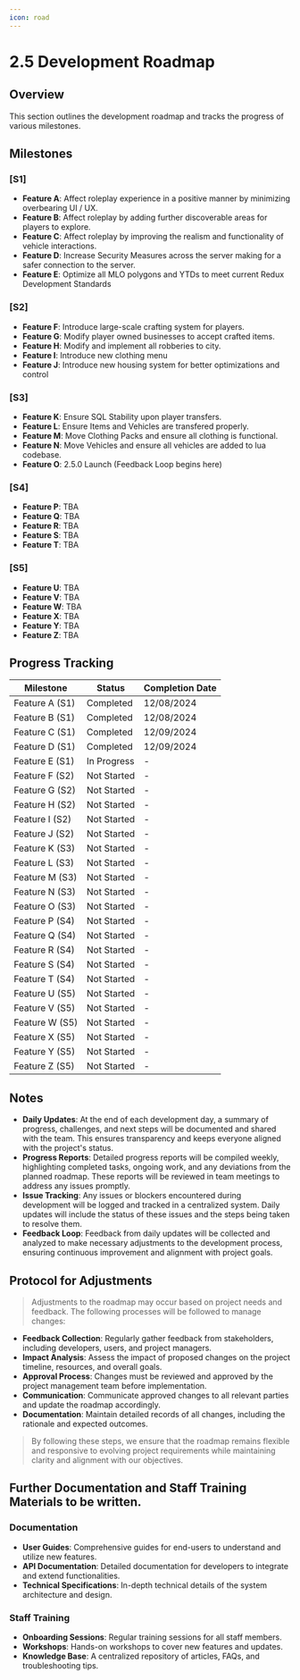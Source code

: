 ```yaml
---
icon: road
---
```


# 2.5 Development Roadmap

## Overview

This section outlines the development roadmap and tracks the progress of various milestones.

## Milestones

### \[S1]

* **Feature A**: Affect roleplay experience in a positive manner by minimizing overbearing UI / UX.
* **Feature B**: Affect roleplay by adding further discoverable areas for players to explore.
* **Feature C**: Affect roleplay by improving the realism and functionality of vehicle interactions.
* **Feature D**: Increase Security Measures across the server making for a safer connection to the server.
* **Feature E**: Optimize all MLO polygons and YTDs to meet current Redux Development Standards

### \[S2]

* **Feature F**: Introduce large-scale crafting system for players.
* **Feature G**: Modify player owned businesses to accept crafted items.
* **Feature H**: Modify and implement all robberies to city.
* **Feature I**: Introduce new clothing menu
* **Feature J**: Introduce new housing system for better optimizations and control

### \[S3]

* **Feature K**: Ensure SQL Stability upon player transfers.
* **Feature L**: Ensure Items and Vehicles are transfered properly.
* **Feature M**: Move Clothing Packs and ensure all clothing is functional.
* **Feature N**: Move Vehicles and ensure all vehicles are added to lua codebase.
* **Feature O**: 2.5.0 Launch (Feedback Loop begins here)

### \[S4]

* **Feature P**: TBA
* **Feature Q**: TBA
* **Feature R**: TBA
* **Feature S**: TBA
* **Feature T**: TBA

### \[S5]

* **Feature U**: TBA
* **Feature V**: TBA
* **Feature W**: TBA
* **Feature X**: TBA
* **Feature Y**: TBA
* **Feature Z**: TBA

## Progress Tracking

| Milestone      | Status      | Completion Date |
| -------------- | ----------- | --------------- |
| Feature A (S1) | Completed   | 12/08/2024      |
| Feature B (S1) | Completed   | 12/08/2024      |
| Feature C (S1) | Completed   | 12/09/2024      |
| Feature D (S1) | Completed   | 12/09/2024      |
| Feature E (S1) | In Progress | -               |
| Feature F (S2) | Not Started | -               |
| Feature G (S2) | Not Started | -               |
| Feature H (S2) | Not Started | -               |
| Feature I (S2) | Not Started | -               |
| Feature J (S2) | Not Started | -               |
| Feature K (S3) | Not Started | -               |
| Feature L (S3) | Not Started | -               |
| Feature M (S3) | Not Started | -               |
| Feature N (S3) | Not Started | -               |
| Feature O (S3) | Not Started | -               |
| Feature P (S4) | Not Started | -               |
| Feature Q (S4) | Not Started | -               |
| Feature R (S4) | Not Started | -               |
| Feature S (S4) | Not Started | -               |
| Feature T (S4) | Not Started | -               |
| Feature U (S5) | Not Started | -               |
| Feature V (S5) | Not Started | -               |
| Feature W (S5) | Not Started | -               |
| Feature X (S5) | Not Started | -               |
| Feature Y (S5) | Not Started | -               |
| Feature Z (S5) | Not Started | -               |

## Notes

* **Daily Updates**: At the end of each development day, a summary of progress, challenges, and next steps will be documented and shared with the team. This ensures transparency and keeps everyone aligned with the project's status.
* **Progress Reports**: Detailed progress reports will be compiled weekly, highlighting completed tasks, ongoing work, and any deviations from the planned roadmap. These reports will be reviewed in team meetings to address any issues promptly.
* **Issue Tracking**: Any issues or blockers encountered during development will be logged and tracked in a centralized system. Daily updates will include the status of these issues and the steps being taken to resolve them.
* **Feedback Loop**: Feedback from daily updates will be collected and analyzed to make necessary adjustments to the development process, ensuring continuous improvement and alignment with project goals.

## Protocol for Adjustments

> Adjustments to the roadmap may occur based on project needs and feedback. The following processes will be followed to manage changes:

* **Feedback Collection**: Regularly gather feedback from stakeholders, including developers, users, and project managers.
* **Impact Analysis**: Assess the impact of proposed changes on the project timeline, resources, and overall goals.
* **Approval Process**: Changes must be reviewed and approved by the project management team before implementation.
* **Communication**: Communicate approved changes to all relevant parties and update the roadmap accordingly.
* **Documentation**: Maintain detailed records of all changes, including the rationale and expected outcomes.

> By following these steps, we ensure that the roadmap remains flexible and responsive to evolving project requirements while maintaining clarity and alignment with our objectives.

## Further Documentation and Staff Training Materials to be written.

### Documentation

* **User Guides**: Comprehensive guides for end-users to understand and utilize new features.
* **API Documentation**: Detailed documentation for developers to integrate and extend functionalities.
* **Technical Specifications**: In-depth technical details of the system architecture and design.

### Staff Training

* **Onboarding Sessions**: Regular training sessions for all staff members.
* **Workshops**: Hands-on workshops to cover new features and updates.
* **Knowledge Base**: A centralized repository of articles, FAQs, and troubleshooting tips.
